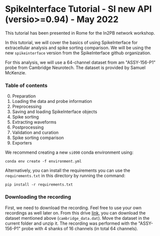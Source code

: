 # SpikeInterface Tutorial -  SI new API (versio>=0.94)  - May 2022

This tutorial has been presented in Rome for the In2PB network workshop.

In this tutorial, we will cover the basics of using SpikeInterface for extracellular analysis and spike sorting comparison. 
We will be using the new `spikeinterface` version from the SpikeInterface github organization. 

For this analysis, we will use a 64-channel dataset from am "ASSY-156-P1" probe from Cambridge Neurotech. 
The dataset is provided by Samuel McKenzie. 

### Table of contents
0. Preparation
1. Loading the data and probe information
2. Preprocessing
3. Saving and loading SpikeInterface objects
4. Spike sorting
5. Extracting waveforms
6. Postprocessing
7. Validation and curation
8. Spike sorting comparison
9. Exporters

We recommend creating a new `si090` conda environment using:

`conda env create -f environment.yml`


Alternatively, you can install the requirements you can use the `requirements.txt` in this directory by running the command:

`pip install -r requirements.txt`


### Downloading the recording

First, we need to download the recording. Feel free to use your own recordings as well later on. 
From this drive [link](https://drive.google.com/file/d/1QttTHyyqhO669QRo-L1eTnyGVzNJ3pvc/view?usp=sharing), you can download the dataset mentioned above (`cambridge_data.dat`).
Move the dataset in the current folder and unzip it.
The recording was performed with the "ASSY-156-P1" probe with 4 shanks of 16 channels (in total 64 channels).
